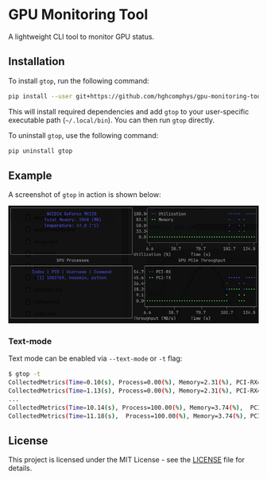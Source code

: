 # GPU Monitoring Tool

<!-- [![PyPI](https://img.shields.io/pypi/v/gtop?label=pypi%20package)](https://pypi.org/project/gtop) -->
<!-- [![License: MIT](https://img.shields.io/badge/License-MIT-yellow.svg)](https://opensource.org/licenses/MIT) -->

A lightweight CLI tool to monitor GPU status.

<!--
## Motivation
Current GPU monitoring tools often fall short in two ways:

* Inflexible metric selection: users should be able to customize which metrics they need to measure, rather than being limited to predefined sets.
* No PCI throughput metrics: RX and TX metrics are important, as data transfer between CPU and GPU is frequently the computational bottleneck.
-->

<!--
## Features
The following features are planned for this tool:

[x] Basic metrics like GPU utilization, memory usage, PCI throughput
[x] Targeting Nvidia GPUs, with potential extension to AMD GPUs
* A table of GPU processes
* User-level customization 
* Lightweight and minimal
* Multiple GPU support 
-->

## Installation
To install `gtop`, run the following command:
```bash
pip install --user git+https://github.com/hghcomphys/gpu-monitoring-tool.git
```
This will install required dependencies and add `gtop` to your user-specific executable path (`~/.local/bin`). 
You can then run `gtop` directly.

To uninstall `gtop`, use the following command:
```bash
pip uninstall gtop
```

## Example
A screenshot of `gtop` in action is shown below:

<img src="docs/images/screenshot.png" alt="demo screemshot" width="700"/>

### Text-mode
Text mode can be enabled via `--text-mode` or `-t` flag:
```bash
$ gtop -t
CollectedMetrics(Time=0.10(s), Process=0.00(%), Memory=2.31(%), PCI-RX=0.00(MB/s), PCI-TX=0.00(MB/s))
CollectedMetrics(Time=1.13(s), Process=0.00(%), Memory=2.31(%), PCI-RX=0.00(MB/s), PCI-TX=0.00(MB/s))
...
CollectedMetrics(Time=10.14(s), Process=100.00(%), Memory=3.74(%),  PCI-RX=42.37(MB/s), PCI-TX=0.01(MB/s))
CollectedMetrics(Time=11.18(s),  Process=100.00(%), Memory=3.74(%), PCI-RX=0.03(MB/s), PCI-TX=11.02(MB/s))
```

## License
This project is licensed under the MIT License - see the [LICENSE](LICENSE) file for details.
